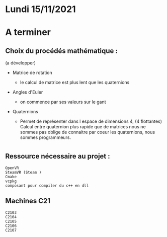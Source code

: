 # Lundi 15/11/2021 
# A terminer


## Choix du procédés mathématique : 
(a développer)

* Matrice de rotation
    * le calcul de matrice est plus lent que les quaternions

* Angles d'Euler
    * on commence par ses valeurs sur le gant

* Quaternions
    * Permet de représenter dans l espace de dimensions 4, (4 flottantes)
    Calcul entre quaternion plus rapide que de matrices
    nous ne sommes pas oblige de connaitre par coeur les quaternions, nous sommes programmeurs.


#

## Ressource nécessaire au projet :
    OpenVR
    SteamVR (Steam )
    Cmake
    vcpkg
    composant pour compiler du c++ en dll

## Machines C21
    C2103
    C2104
    C2105
    C2106
    C2107
